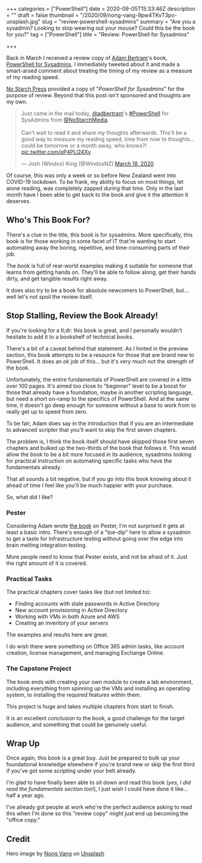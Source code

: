 +++
categories = ["PowerShell"]
date = 2020-09-05T15:33:46Z
description = ""
draft = false
thumbnail = "/2020/09/nong-vang-9pw4TKvT3po-unsplash.jpg"
slug = "review-powershell-sysadmins"
summary = "Are you a sysadmin? Looking to stop wearing out your mouse? Could this be the book for you?"
tag = ["PowerShell"]
title = "Review: PowerShell for Sysadmins"

+++


Back in March I received a review copy of [Adam Bertram](https://twitter.com/adbertram)'s book, [PowerShell for Sysadmins](https://nostarch.com/powershellsysadmins). I immediately tweeted about it and made a smart-arsed comment about treating the timing of my review as a measure of my reading speed.

<p class="warning"><a target="_blank" href="https://nostarch.com">No Starch Press</a> provided a copy of "<i>PowerShell for Sysadmins</i>" for the purpose of review. Beyond that this post isn't sponsored and thoughts are my own.</p>

<blockquote class="twitter-tweet"><p lang="en" dir="ltr">Just came in the mail today, <a href="https://twitter.com/adbertram?ref_src=twsrc%5Etfw">@adbertram</a>&#39;s <a href="https://twitter.com/hashtag/PowerShell?src=hash&amp;ref_src=twsrc%5Etfw">#PowerShell</a> for SysAdmins from <a href="https://twitter.com/NoStarchMedia?ref_src=twsrc%5Etfw">@NoStarchMedia</a><br><br>Can&#39;t wait to read it and share my thoughts afterwards. This&#39;ll be a good way to measure my reading speed, time from now to thoughts... could be tomorrow or a month away, who knows?! <a href="https://t.co/qP4PLj24Xv">pic.twitter.com/qP4PLj24Xv</a></p>&mdash; Josh (Windos) King (@WindosNZ) <a href="https://twitter.com/WindosNZ/status/1240081700824051713?ref_src=twsrc%5Etfw">March 18, 2020</a></blockquote>
<script async src="https://platform.twitter.com/widgets.js" charset="utf-8"></script>

Of course, this was only a week or so before New Zealand went into COVID-19 lockdown. To be frank, my ability to focus on most things, let alone reading, was completely zapped during that time. Only in the last month have I been able to get back to the book and give it the attention it deserves.

## Who's This Book For?

There's a clue in the title, this book is for sysadmins. More specifically, this book is for those working in some facet of IT that're wanting to start automating away the boring, repetitive, and time-consuming parts of their job.

The book is full of real-world examples making it suitable for someone that learns from getting hands on. They'll be able to follow along, get their hands dirty, and get tangible results right away.

It does also try to be a book for absolute newcomers to PowerShell, but... well let's not spoil the review itself.

## Stop Stalling, Review the Book Already!

If you're looking for a tl;dr: this book is great, and I personally wouldn't hesitate to add it to a bookshelf of technical books.

There's a bit of a caveat behind that statement. As I hinted in the preview section, this book attempts to be a resource for those that are brand new to PowerShell. It does an _ok_ job of this... but it's very much not the strength of the book.

Unfortunately, the entire fundamentals of PowerShell are covered in a little over 100 pages. It's aimed too close to "beginner" level to be a boost for those that already have a foundation, maybe in another scripting language, but need a short on-ramp to the specifics of PowerShell. And at the same time, it doesn't go deep enough for someone without a base to work from to really get up to speed from zero.

To be fair, Adam does say in the introduction that if you are an intermediate to advanced scripter that you'll want to skip the first seven chapters.

The problem is, I think the book itself should have skipped those first seven chapters and bulked up the two-thirds of the book that follows it. This would allow the book to be a bit more focused in its audience, sysadmins looking for practical instruction on automating specific tasks who have the fundamentals already.

That all sounds a bit negative, but if you go into this book knowing about it ahead of time I feel like you'll be much happier with your purchase.

So, what did I like?

### Pester

Considering Adam wrote [the book](https://leanpub.com/pesterbook) on Pester, I'm not surprised it gets at least a basic intro. There's enough of a "toe-dip" here to allow a sysadmin to get a taste for infrastructure testing without going over the edge into brain melting integration testing.

More people need to know that Pester exists, and not be afraid of it. Just the right amount of it is covered.

### Practical Tasks

The practical chapters cover tasks like (but not limited to):

* Finding accounts with stale passwords in Active Directory
* New account provisioning in Active Directory
* Working with VMs in both Azure and AWS
* Creating an inventory of your servers

The examples and results here are great.

I do wish there were something on Office 365 admin tasks, like account creation, license management, and managing Exchange Online.

### The Capstone Project

The book ends with creating your own module to create a lab environment, including everything from spinning up the VMs and installing an operating system, to installing the required features within them.

This project is huge and takes multiple chapters from start to finish.

It is an excellent conclusion to the book, a good challenge for the target audience, and something that could be genuinely useful.

## Wrap Up

Once again, this book is a great buy. Just be prepared to bulk up your foundational knowledge elsewhere if you're brand new or skip the first third if you've got some scripting under your belt already.

I'm glad to have finally been able to sit down and read this book (_yes, I did read the fundamentals section too!_), I just wish I could have done it like... half a year ago.

I've already got people at work who're the perfect audience asking to read this when I'm done so this "review copy" might just end up becoming the "office copy."

## Credit

Hero image by [Nong Vang](https://unsplash.com/@californong?utm_source=unsplash&utm_medium=referral&utm_content=creditCopyText) on [Unsplash](https://unsplash.com/s/photos/reading?utm_source=unsplash&utm_medium=referral&utm_content=creditCopyText)

